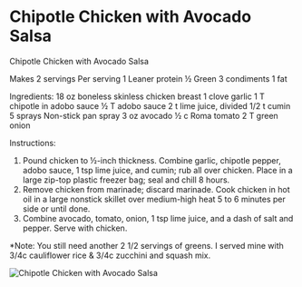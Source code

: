 # Chipotle Chicken with Avocado Salsa

Chipotle Chicken with Avocado Salsa

Makes 2 servings
Per serving
1 Leaner protein
½ Green
3 condiments
1 fat

Ingredients:
18 oz boneless skinless chicken breast
1 clove garlic
1 T chipotle in adobo sauce
½ T adobo sauce
2 t lime juice, divided
1/2 t cumin
5 sprays Non-stick pan spray
3 oz avocado
½ c Roma tomato
2 T green onion

Instructions:
1. Pound chicken to ½-inch thickness. Combine garlic, chipotle pepper, adobo sauce, 1 tsp lime juice, and cumin; rub all over chicken. Place in a large zip-top plastic freezer bag; seal and chill 8 hours.
2. Remove chicken from marinade; discard marinade. Cook chicken in hot oil in a large nonstick skillet over medium-high heat 5 to 6 minutes per side or until done.
3. Combine avocado, tomato, onion, 1 tsp lime juice, and a dash of salt and pepper. Serve with chicken.

*Note: You still need another 2 1/2 servings of greens. I served mine with 3/4c cauliflower rice & 3/4c zucchini and squash mix.

![Chipotle Chicken with Avocado Salsa](images/Chipotle%20Chicken%20with%20Avocado%20Salsa.png)

